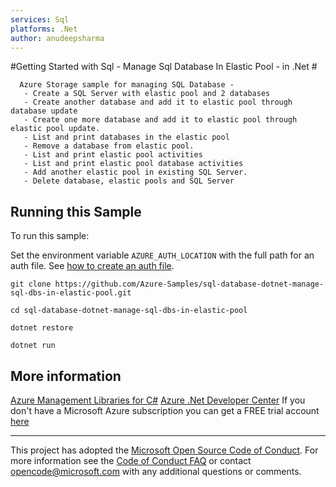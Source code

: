 ```yaml
---
services: Sql
platforms: .Net
author: anudeepsharma
---
```


#Getting Started with Sql - Manage Sql Database In Elastic Pool - in .Net #

      Azure Storage sample for managing SQL Database -
       - Create a SQL Server with elastic pool and 2 databases
       - Create another database and add it to elastic pool through database update
       - Create one more database and add it to elastic pool through elastic pool update.
       - List and print databases in the elastic pool
       - Remove a database from elastic pool.
       - List and print elastic pool activities
       - List and print elastic pool database activities
       - Add another elastic pool in existing SQL Server.
       - Delete database, elastic pools and SQL Server


## Running this Sample ##

To run this sample:

Set the environment variable `AZURE_AUTH_LOCATION` with the full path for an auth file. See [how to create an auth file](https://github.com/Azure/azure-sdk-for-net/blob/Fluent/AUTH.md).

    git clone https://github.com/Azure-Samples/sql-database-dotnet-manage-sql-dbs-in-elastic-pool.git

    cd sql-database-dotnet-manage-sql-dbs-in-elastic-pool

    dotnet restore

    dotnet run

## More information ##

[Azure Management Libraries for C#](https://github.com/Azure/azure-sdk-for-net/tree/Fluent)
[Azure .Net Developer Center](https://azure.microsoft.com/en-us/develop/net/)
If you don't have a Microsoft Azure subscription you can get a FREE trial account [here](http://go.microsoft.com/fwlink/?LinkId=330212)

---

This project has adopted the [Microsoft Open Source Code of Conduct](https://opensource.microsoft.com/codeofconduct/). For more information see the [Code of Conduct FAQ](https://opensource.microsoft.com/codeofconduct/faq/) or contact [opencode@microsoft.com](mailto:opencode@microsoft.com) with any additional questions or comments.